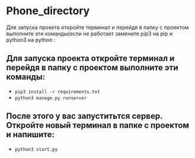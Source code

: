 # Phone_directory
Для запуска проекта откройте терминал  и перейдя в папку с проектом выполните эти команды(если не работает замените
pip3 на pip и python3 на python   :
## Для запуска проекта откройте терминал  и перейдя в папку с проектом выполните эти команды:
- `pip3 install -r requirements.txt`
- `python3 manage.py runserver`
## После этого у вас запуститьтся сервер. Откройте новый терминал в папке с проектом и напишите:
- `python3 start.py`

